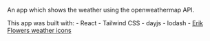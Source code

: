 An app which shows the weather using the openweathermap API.

This app was built with: - React - Tailwind CSS - dayjs - lodash - [Erik Flowers weather icons](https://github.com/erikflowers/weather-icons)
